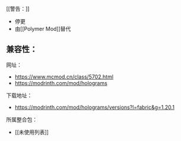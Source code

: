[[警告：]]
- 停更
- 由[[Polymer Mod]]替代

兼容性：
- 

网址：
- https://www.mcmod.cn/class/5702.html
- https://modrinth.com/mod/holograms

下载地址：
- https://modrinth.com/mod/holograms/versions?l=fabric&g=1.20.1

所属整合包：
- [[未使用列表]]